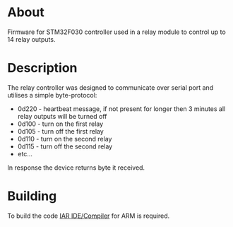 # About

Firmware for STM32F030 controller used in a relay module to control up to 14 relay outputs.

# Description

The relay controller was designed to communicate over serial port and utilises a simple byte-protocol:

* 0d220 - heartbeat message, if not present for longer then 3 minutes all relay outputs will be turned off
* 0d100 - turn on the first relay
* 0d105 - turn off the first relay
* 0d110 - turn on the second relay
* 0d115 - turn off the second relay
* etc...

In response the device returns byte it received.

# Building

To build the code [IAR IDE/Compiler](https://www.iar.com/st) for ARM is required.